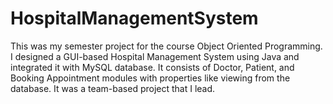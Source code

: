 # HospitalManagementSystem
This was my semester project for the course Object Oriented Programming. I designed a GUI-based Hospital Management System using Java and integrated it with MySQL database. It consists of Doctor, Patient, and Booking Appointment modules with properties like viewing from the database. It was a team-based project that I lead.
